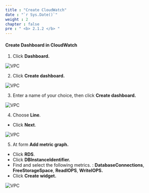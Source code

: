 ```yaml
---
title : "Create CloudWatch"
date : "`r Sys.Date()`"
weight : 2
chapter : false
pre : " <b> 2.1.2 </b> "
---
```


#### Create Dashboard in CloudWatch

1. Click **Dashboard.**

![VPC](/images/2.prerequisite/011-createcloud.png)

2. Click **Create dashboard.**

![VPC](/images/2.prerequisite/012-createcloud.png)

3. Enter a name of your choice, then click **Create dashboard.**

![VPC](/images/2.prerequisite/013-createcloud.png)

4. Choose **Line**.
  + Click **Next**.

![VPC](/images/2.prerequisite/014-createcloud.png)

5. At form **Add metric graph.**
  + Click **RDS**.
  + Click **DBInstanceIdentifier.**
  + Find and select the following metrics. : **DatabaseConnections**, **FreeStorageSpace**, **ReadIOPS**, **WriteIOPS.**
  + Click **Create widget.**

![VPC](/images/2.prerequisite/015-createcloud.png)
